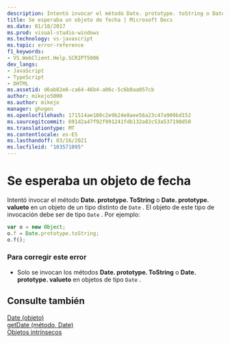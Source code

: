 ```yaml
---
description: Intentó invocar el método Date. prototype. toString o Date. prototype. valueto en un objeto de un tipo que no es Date.
title: Se esperaba un objeto de fecha | Microsoft Docs
ms.date: 01/18/2017
ms.prod: visual-studio-windows
ms.technology: vs-javascript
ms.topic: error-reference
f1_keywords:
- VS.WebClient.Help.SCRIPT5006
dev_langs:
- JavaScript
- TypeScript
- DHTML
ms.assetid: d6ab82e6-ca64-46b4-a06c-5c6b0aa057cb
author: mikejo5000
ms.author: mikejo
manager: ghogen
ms.openlocfilehash: 171514ae180c2e9b24e8aee56a23c47a909bd152
ms.sourcegitcommit: 691d2a47f92f991241fdb132a82c53a537198d50
ms.translationtype: MT
ms.contentlocale: es-ES
ms.lasthandoff: 03/16/2021
ms.locfileid: "103571095"
---
```

# <a name="date-object-expected"></a>Se esperaba un objeto de fecha
Intentó invocar el método **Date. prototype. ToString** o **Date. prototype. valueto** en un objeto de un tipo distinto de `Date` . El objeto de este tipo de invocación debe ser de tipo `Date` . Por ejemplo:  
  
```JavaScript  
var o = new Object;  
o.f = Date.prototype.toString;  
o.f();  
```  
  
### <a name="to-correct-this-error"></a>Para corregir este error  
  
- Solo se invocan los métodos **Date. prototype. ToString** o **Date. prototype. valueto** en objetos de tipo `Date` .  
  
## <a name="see-also"></a>Consulte también  
 [Date (objeto)](https://developer.mozilla.org/docs/Web/JavaScript/Reference/Global_Objects/Date)   
 [getDate (método, Date)](https://developer.mozilla.org/docs/Web/JavaScript/Reference/Global_Objects/Date/getdate)   
 [Objetos intrínsecos](https://developer.mozilla.org/docs/Learn/JavaScript/Objects)
